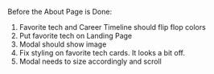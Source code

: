 Before the About Page is Done:

1. Favorite tech and Career Timeline should flip flop colors
1. Put favorite tech on Landing Page
1. Modal should show image
1. Fix styling on favorite tech cards. It looks a bit off.
1. Modal needs to size accordingly and scroll
